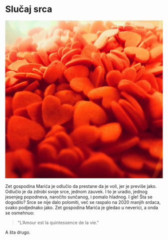 # Slučaj srca

![](slucaj-srca.jpg)

Zet gospodina Marića je odlučio da prestane da je voli, jer je previše jako. Odlučio je da zdrobi svoje srce, jednom zauvek. I to je uradio, jednog jesenjeg popodneva, naročito sunčanog, i pomalo hladnog. I gle! Šta se dogodilo? Srce se nije dalo polomiti, već se raspalo na 2020 manjih srdaca, svako podjednako jako. Zet gospodina Marića je gledao u neverici, a onda se osmehnuo:

> "L’Amour est la quintessence de la vie."

A šta drugo.

